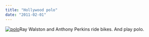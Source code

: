 ```yaml
---
title: "Hollywood polo"
date: "2011-02-01"
---
```


[![](/uploads/polo1.jpg "polo")](http://ridesabike.tumblr.com/page/4)Ray Walston and Anthony Perkins ride bikes. And play polo.

[](http://ridesabike.tumblr.com/page/4)
